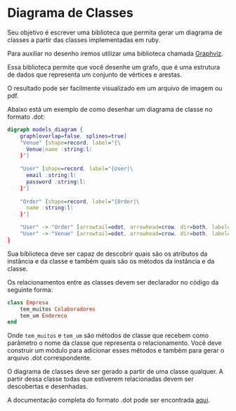# Diagrama de Classes

Seu objetivo é escrever uma biblioteca que permita gerar um diagrama de classes a partir das classes implementadas em ruby.

Para auxiliar no desenho iremos utilizar uma biblioteca chamada [Graphviz](https://github.com/glejeune/Ruby-Graphviz).

Essa biblioteca permite que você desenhe um grafo, que é uma estrutura de dados que representa um conjunto de vértices e arestas.

O resultado pode ser facilmente visualizado em um arquivo de imagem ou pdf. 

Abaixo está um exemplo de como desenhar um diagrama de classe no formato .dot:

```dot
digraph models_diagram {
    graph[overlap=false, splines=true]
    "Venue" [shape=record, label="{\
      Venue|name :string\l\
    }"]
    
    "User" [shape=record, label="{User|\
      email :string\l\
      password :string\l\
    }"]
    
    "Order" [shape=record, label="{Order|\
      name :string\l\
    }"]

    "User" -> "Order" [arrowtail=odot, arrowhead=crow, dir=both, label="request"]
    "User" -> "Venue" [arrowtail=odot, arrowhead=crow, dir=both, label=agent]
}
```

Sua biblioteca deve ser capaz de descobrir quais são os atributos da instância e da classe e também quais são os métodos da instância e da classe.

Os relacionamentos entre as classes devem ser declarador no código da seguinte forma:

```ruby
class Empresa
    tem_muitos Colaboradores
    tem_um Endereco
end
```

Onde `tem_muitos` e `tem_um` são métodos de classe que recebem como parâmetro o nome da classe que representa o relacionamento. Você deve construir um módulo para adicionar esses métodos e também para gerar o arquivo .dot correspondente.

O diagrama de classes deve ser gerado a partir de uma classe qualquer. A partir dessa classe todas que estiverem relacionadas devem ser descobertas e desenhadas.

A documentacão completa do formato .dot pode ser encontrada [aqui](http://www.graphviz.org/doc/info/lang.html).



